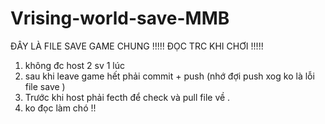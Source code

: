# Vrising-world-save-MMB
ĐÂY LÀ FILE SAVE GAME CHUNG
!!!!! ĐỌC TRC KHI CHƠI !!!!!

1. không đc host 2 sv 1 lúc
2. sau khi leave game hết phải commit + push (nhớ đợi push xog ko là lỗi file save )
3. Trước khi host phải fecth để check và pull file về .
4. ko đọc làm chó !!
   
